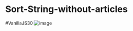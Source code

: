 # Sort-String-without-articles
#VanillaJS30
![image](https://user-images.githubusercontent.com/78221707/130334929-88876803-f8b6-4158-9bbd-c6bab854076f.png)
